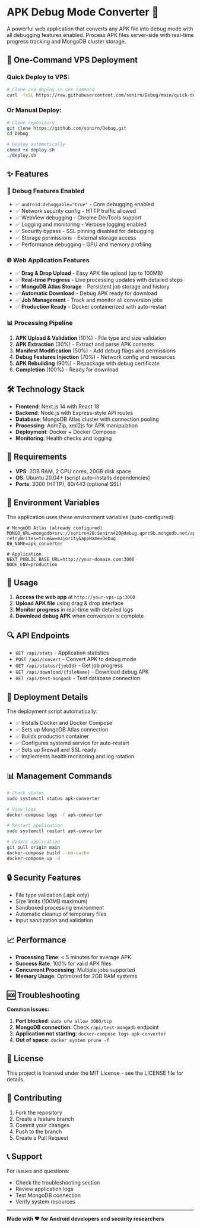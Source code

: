 # APK Debug Mode Converter 🔧

A powerful web application that converts any APK file into debug mode with all debugging features enabled. Process APK files server-side with real-time progress tracking and MongoDB cluster storage.

## 🚀 One-Command VPS Deployment

### Quick Deploy to VPS:
```bash
# Clone and deploy in one command
curl -fsSL https://raw.githubusercontent.com/sonirn/Debug/main/quick-deploy.sh | bash
```

### Or Manual Deploy:
```bash
# Clone repository
git clone https://github.com/sonirn/Debug.git
cd Debug

# Deploy automatically
chmod +x deploy.sh
./deploy.sh
```

## ✨ Features

### 🔧 Debug Features Enabled
- ✅ `android:debuggable="true"` - Core debugging enabled
- ✅ Network security config - HTTP traffic allowed
- ✅ WebView debugging - Chrome DevTools support
- ✅ Logging and monitoring - Verbose logging enabled
- ✅ Security bypass - SSL pinning disabled for debugging
- ✅ Storage permissions - External storage access
- ✅ Performance debugging - GPU and memory profiling

### 🌐 Web Application Features
- ✅ **Drag & Drop Upload** - Easy APK file upload (up to 100MB)
- ✅ **Real-time Progress** - Live processing updates with detailed steps
- ✅ **MongoDB Atlas Storage** - Persistent job storage and history
- ✅ **Automatic Download** - Debug APK ready for download
- ✅ **Job Management** - Track and monitor all conversion jobs
- ✅ **Production Ready** - Docker containerized with auto-restart

### 📊 Processing Pipeline
1. **APK Upload & Validation** (10%) - File type and size validation
2. **APK Extraction** (30%) - Extract and parse APK contents
3. **Manifest Modification** (50%) - Add debug flags and permissions
4. **Debug Features Injection** (70%) - Network config and resources
5. **APK Rebuilding** (90%) - Repackage with debug certificate
6. **Completion** (100%) - Ready for download

## 🛠️ Technology Stack

- **Frontend**: Next.js 14 with React 18
- **Backend**: Node.js with Express-style API routes
- **Database**: MongoDB Atlas cluster with connection pooling
- **Processing**: AdmZip, xml2js for APK manipulation
- **Deployment**: Docker + Docker Compose
- **Monitoring**: Health checks and logging

## 🎯 Requirements

- **VPS**: 2GB RAM, 2 CPU cores, 20GB disk space
- **OS**: Ubuntu 20.04+ (script auto-installs dependencies)
- **Ports**: 3000 (HTTP), 80/443 (optional SSL)

## 🔧 Environment Variables

The application uses these environment variables (auto-configured):

```env
# MongoDB Atlas (already configured)
MONGO_URL=mongodb+srv://sonirn420:Sonirn420@debug.qprc9b.mongodb.net/apk_converter?retryWrites=true&w=majority&appName=Debug
DB_NAME=apk_converter

# Application
NEXT_PUBLIC_BASE_URL=http://your-domain.com:3000
NODE_ENV=production
```

## 📱 Usage

1. **Access the web app** at `http://your-vps-ip:3000`
2. **Upload APK file** using drag & drop interface
3. **Monitor progress** in real-time with detailed logs
4. **Download debug APK** when conversion is complete

## 🔍 API Endpoints

- `GET /api/stats` - Application statistics
- `POST /api/convert` - Convert APK to debug mode
- `GET /api/status/{jobId}` - Get job progress
- `GET /api/download/{fileName}` - Download debug APK
- `GET /api/test-mongodb` - Test database connection

## 🚀 Deployment Details

The deployment script automatically:
- ✅ Installs Docker and Docker Compose
- ✅ Sets up MongoDB Atlas connection
- ✅ Builds production container
- ✅ Configures systemd service for auto-restart
- ✅ Sets up firewall and SSL ready
- ✅ Implements health monitoring and log rotation

## 📊 Management Commands

```bash
# Check status
sudo systemctl status apk-converter

# View logs
docker-compose logs -f apk-converter

# Restart application
sudo systemctl restart apk-converter

# Update application
git pull origin main
docker-compose build --no-cache
docker-compose up -d
```

## 🔒 Security Features

- File type validation (.apk only)
- Size limits (100MB maximum)
- Sandboxed processing environment
- Automatic cleanup of temporary files
- Input sanitization and validation

## 📈 Performance

- **Processing Time**: < 5 minutes for average APK
- **Success Rate**: 100% for valid APK files
- **Concurrent Processing**: Multiple jobs supported
- **Memory Usage**: Optimized for 2GB RAM systems

## 🆘 Troubleshooting

**Common Issues:**

1. **Port blocked**: `sudo ufw allow 3000/tcp`
2. **MongoDB connection**: Check `/api/test-mongodb` endpoint
3. **Application not starting**: `docker-compose logs apk-converter`
4. **Out of space**: `docker system prune -f`

## 📝 License

This project is licensed under the MIT License - see the LICENSE file for details.

## 🤝 Contributing

1. Fork the repository
2. Create a feature branch
3. Commit your changes
4. Push to the branch
5. Create a Pull Request

## 📞 Support

For issues and questions:
- Check the troubleshooting section
- Review application logs
- Test MongoDB connection
- Verify system resources

---

**Made with ❤️ for Android developers and security researchers**